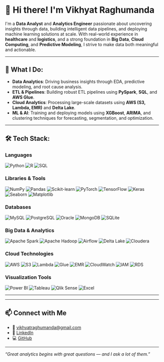 # 👋 Hi there! I'm Vikhyat Raghumanda

I'm a **Data Analyst** and **Analytics Engineer** passionate about uncovering insights through data, building intelligent data pipelines, and deploying machine learning solutions at scale. With real-world experience in **healthcare** and **logistics**, and a strong foundation in **Big Data**, **Cloud Computing**, and **Predictive Modeling**, I strive to make data both meaningful and actionable.

---

## 🚀 What I Do:
- **Data Analytics**: Driving business insights through EDA, predictive modeling, and root cause analysis.
- **ETL & Pipelines**: Building robust ETL pipelines using **PySpark**, **SQL**, and **AWS Glue**.
- **Cloud Analytics**: Processing large-scale datasets using **AWS (S3, Lambda, EMR)** and **Delta Lake**.
- **ML & AI**: Training and deploying models using **XGBoost**, **ARIMA**, and clustering techniques for forecasting, segmentation, and optimization.

---

## 🛠 Tech Stack:

### **Languages**
![Python](https://img.shields.io/badge/Python-3776AB?style=for-the-badge&logo=python&logoColor=white)
![R](https://img.shields.io/badge/R-276DC3?style=for-the-badge&logo=r&logoColor=white)
![SQL](https://img.shields.io/badge/SQL-CC2927?style=for-the-badge&logo=microsoft-sql-server&logoColor=white)

### **Libraries & Tools**
![NumPy](https://img.shields.io/badge/NumPy-013243?style=for-the-badge&logo=numpy&logoColor=white)
![Pandas](https://img.shields.io/badge/Pandas-150458?style=for-the-badge&logo=pandas&logoColor=white)
![Scikit-learn](https://img.shields.io/badge/scikit--learn-F7931E?style=for-the-badge&logo=scikit-learn&logoColor=white)
![PyTorch](https://img.shields.io/badge/PyTorch-EE4C2C?style=for-the-badge&logo=pytorch&logoColor=white)
![TensorFlow](https://img.shields.io/badge/TensorFlow-FF6F00?style=for-the-badge&logo=tensorflow&logoColor=white)
![Keras](https://img.shields.io/badge/Keras-D00000?style=for-the-badge&logo=keras&logoColor=white)
![Seaborn](https://img.shields.io/badge/Seaborn-3776AB?style=for-the-badge&logo=python&logoColor=white)
![Matplotlib](https://img.shields.io/badge/Matplotlib-11557C?style=for-the-badge&logo=matplotlib&logoColor=white)

### **Databases**
![MySQL](https://img.shields.io/badge/MySQL-4479A1?style=for-the-badge&logo=mysql&logoColor=white)
![PostgreSQL](https://img.shields.io/badge/PostgreSQL-336791?style=for-the-badge&logo=postgresql&logoColor=white)
![Oracle](https://img.shields.io/badge/Oracle-F80000?style=for-the-badge&logo=oracle&logoColor=white)
![MongoDB](https://img.shields.io/badge/MongoDB-47A248?style=for-the-badge&logo=mongodb&logoColor=white)
![SQLite](https://img.shields.io/badge/SQLite-003B57?style=for-the-badge&logo=sqlite&logoColor=white)

### **Big Data & Analytics**
![Apache Spark](https://img.shields.io/badge/Apache%20Spark-FCAE1F?style=for-the-badge&logo=apachespark&logoColor=black)
![Apache Hadoop](https://img.shields.io/badge/Apache_Hadoop-66CCFF?style=for-the-badge&logo=apache&logoColor=white)
![Airflow](https://img.shields.io/badge/Apache%20Airflow-017CEE?style=for-the-badge&logo=apache-airflow&logoColor=white)
![Delta Lake](https://img.shields.io/badge/Delta_Lake-0097E6?style=for-the-badge&logo=databricks&logoColor=white)
![Cloudera](https://img.shields.io/badge/Cloudera-EE942B?style=for-the-badge&logo=cloudera&logoColor=white)

### **Cloud Technologies**
![AWS](https://img.shields.io/badge/AWS-232F3E?style=for-the-badge&logo=amazon-aws&logoColor=white)
![S3](https://img.shields.io/badge/AWS_S3-569A31?style=for-the-badge&logo=amazons3&logoColor=white)
![Lambda](https://img.shields.io/badge/AWS_Lambda-FF9900?style=for-the-badge&logo=awslambda&logoColor=white)
![Glue](https://img.shields.io/badge/AWS_Glue-FF9900?style=for-the-badge&logo=amazonaws&logoColor=white)
![EMR](https://img.shields.io/badge/AWS_EMR-232F3E?style=for-the-badge&logo=amazonaws&logoColor=white)
![CloudWatch](https://img.shields.io/badge/AWS_CloudWatch-FF4F8B?style=for-the-badge&logo=amazonaws&logoColor=white)
![IAM](https://img.shields.io/badge/AWS_IAM-232F3E?style=for-the-badge&logo=amazonaws&logoColor=white)
![RDS](https://img.shields.io/badge/AWS_RDS-527FFF?style=for-the-badge&logo=amazonaws&logoColor=white)

### **Visualization Tools**
![Power BI](https://img.shields.io/badge/PowerBI-F2C811?style=for-the-badge&logo=powerbi&logoColor=black)
![Tableau](https://img.shields.io/badge/Tableau-E97627?style=for-the-badge&logo=tableau&logoColor=white)
![Qlik Sense](https://img.shields.io/badge/Qlik_Sense-009848?style=for-the-badge&logo=qlik&logoColor=white)
![Excel](https://img.shields.io/badge/Microsoft_Excel-217346?style=for-the-badge&logo=microsoft-excel&logoColor=white)

---


---

## 📫 Connect with Me

- 📧 [vikhyatraghumanda@gmail.com](mailto:vikhyatraghumanda@gmail.com)  
- 💼 [LinkedIn](https://www.linkedin.com/in/vikhyat-raghumanda/)  
- 💻 [GitHub](https://github.com/Vikhyat-2001)

---

_“Great analytics begins with great questions — and I ask a lot of them.”_
